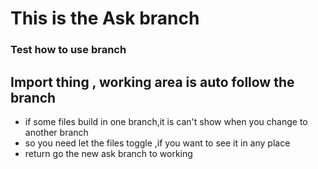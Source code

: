 # This is the Ask branch

 ### Test how to use branch

 ## Import thing , working area is auto follow the branch

 - if some files build in one branch,it is can't show when you change to another branch
 - so you need let the files toggle ,if you want to see it in any place
 - return go the new ask branch to working